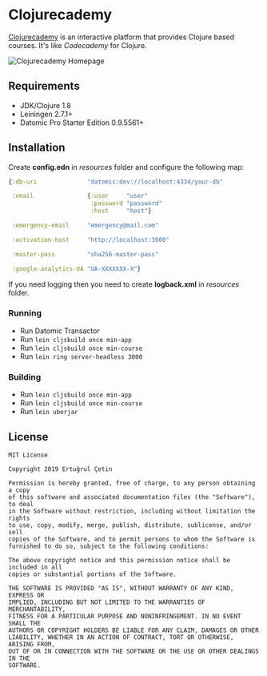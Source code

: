 # Clojurecademy

[Clojurecademy](https://clojurecademy.com/) is an interactive platform that provides Clojure based courses. It's like _Codecademy_ for Clojure.


![Clojurecademy Homepage](/home.png)

## Requirements

* JDK/Clojure 1.8
* Leiningen 2.7.1+
* Datomic Pro Starter Edition 0.9.5561+

## Installation

Create __config.edn__ in _resources_ folder and configure the following map:

```clojure
{:db-uri              "datomic:dev://localhost:4334/your-db"

 :email               {:user     "user"
                       :password "password"
                       :host     "host"}

 :emergency-email     "emergency@mail.com"

 :activation-host     "http://localhost:3000"

 :master-pass         "sha256-master-pass"

 :google-analytics-UA "UA-XXXXXXX-X"}
```

 If you need logging then you need to create __logback.xml__ in _resources_ folder.

### Running

* Run Datomic Transactor
* Run `lein cljsbuild once min-app`
* Run `lein cljsbuild once min-course`
* Run `lein ring server-headless 3000`

### Building

* Run `lein cljsbuild once min-app`
* Run `lein cljsbuild once min-course`
* Run `lein uberjar`

## License

```
MIT License

Copyright 2019 Ertuğrul Çetin

Permission is hereby granted, free of charge, to any person obtaining a copy
of this software and associated documentation files (the "Software"), to deal
in the Software without restriction, including without limitation the rights
to use, copy, modify, merge, publish, distribute, sublicense, and/or sell
copies of the Software, and to permit persons to whom the Software is
furnished to do so, subject to the following conditions:

The above copyright notice and this permission notice shall be included in all
copies or substantial portions of the Software.

THE SOFTWARE IS PROVIDED "AS IS", WITHOUT WARRANTY OF ANY KIND, EXPRESS OR
IMPLIED, INCLUDING BUT NOT LIMITED TO THE WARRANTIES OF MERCHANTABILITY,
FITNESS FOR A PARTICULAR PURPOSE AND NONINFRINGEMENT. IN NO EVENT SHALL THE
AUTHORS OR COPYRIGHT HOLDERS BE LIABLE FOR ANY CLAIM, DAMAGES OR OTHER
LIABILITY, WHETHER IN AN ACTION OF CONTRACT, TORT OR OTHERWISE, ARISING FROM,
OUT OF OR IN CONNECTION WITH THE SOFTWARE OR THE USE OR OTHER DEALINGS IN THE
SOFTWARE.
```
